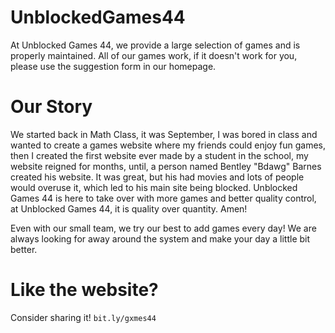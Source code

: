 # UnblockedGames44
At Unblocked Games 44, we provide a large selection of games and is properly maintained. All of our games work, if it doesn't work for you, please use the suggestion form in our homepage.

# Our Story
We started back in Math Class, it was September, I was bored in class and wanted to create a games website where my friends could enjoy fun games, then I created the first website ever made by a student in the school, my website reigned for months, until, a person named Bentley "Bdawg" Barnes created his website. It was great, but his had movies and lots of people would overuse it, which led to his main site being blocked. Unblocked Games 44 is here to take over with more games and better quality control, at Unblocked Games 44, it is quality over quantity. Amen!

Even with our small team, we try our best to add games every day! We are always looking for away around the system and make your day a little bit better.

# Like the website?

Consider sharing it! `bit.ly/gxmes44`
